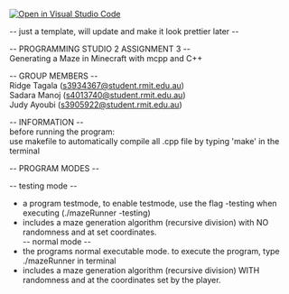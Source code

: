 [![Open in Visual Studio Code](https://classroom.github.com/assets/open-in-vscode-718a45dd9cf7e7f842a935f5ebbe5719a5e09af4491e668f4dbf3b35d5cca122.svg)](https://classroom.github.com/online_ide?assignment_repo_id=15138318&assignment_repo_type=AssignmentRepo)

-- just a template, will update and make it look prettier later -- 

-- PROGRAMMING STUDIO 2 ASSIGNMENT 3 --<br/>
Generating a Maze in Minecraft with mcpp and C++  

-- GROUP MEMBERS --<br/>
Ridge Tagala (s3934367@student.rmit.edu.au)<br/>
Sadara Manoj (s4013740@student.rmit.edu.au)<br/>
Judy Ayoubi  (s3905922@student.rmit.edu.au)<br/> 

-- INFORMATION --<br/>
before running the program:<br/>
use makefile to automatically compile all .cpp file by typing 'make' in the terminal 

-- PROGRAM MODES --<br/>

 -- testing mode --<br/> 
- a program testmode, to enable testmode, use the flag -testing when executing (./mazeRunner -testing)
- includes a maze generation algorithm (recursive division) with NO randomness and at set coordinates.<br/>
 -- normal mode --<br/>
- the programs normal executable mode. to execute the program, type ./mazeRunner in terminal
- includes a maze generation algorithm (recursive division) WITH randomness and at the coordinates set by the player. 